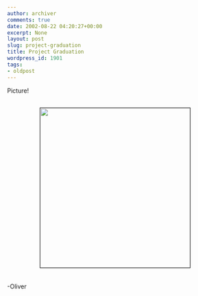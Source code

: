 ```yaml
---
author: archiver
comments: true
date: 2002-08-22 04:20:27+00:00
excerpt: None
layout: post
slug: project-graduation
title: Project Graduation
wordpress_id: 1901
tags:
- oldpost
---
```


Picture!<br /><br /><center><img src="http://www.oliverweb.com/stuff/avo.jpg" width="350" height="372" border="1"></center><br /><br />-Oliver